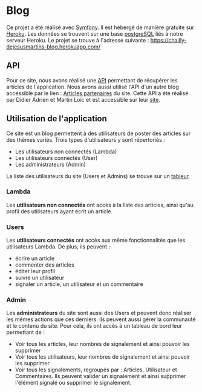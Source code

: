 # Blog

Ce projet a été réalisé avec [Symfony](https://symfony.com/). Il est hébergé de manière gratuite sur [Heroku](https://www.heroku.com/). Les données se trouvent sur une base [postgreSQL](https://www.postgresql.org/) liés à notre serveur Heroku.
Le projet se trouve à l'adresse suivante : https://chailly-dejesusmartins-blog.herokuapp.com/

## API
Pour ce site, nous avons réalisé une [API](https://chailly-dejesusmartins-blog.herokuapp.com/api) permettant de récupérer les articles de l'application.
Nous avons aussi utilisé l'API d'un autre blog accessible par le lien : [Articles partenaires](https://chailly-dejesusmartins-blog.herokuapp.com/article/partners) du site. Cette API a été réalisé par Didier Adrien et Martin Loïc et est accessible sur leur [site](https://didier-martin-blog.herokuapp.com/api).

## Utilisation de l'application
Ce site est un blog permettent à des utilisateurs de poster des articles sur des thèmes variés.
Trois types d'utilisateurs y sont répertoriés :

- Les utilisateurs non connectés (Lambda)
- Les utilisateurs connectés (User)
- Les administrateurs (Admin)

La liste des utilisateurs du site (Users et Admins) se trouve sur un [tableur](https://docs.google.com/spreadsheets/d/1bDG_LahEpaoO8RE9biHUZoeTfJn7EjHAqyWRUUyM0kE/edit?usp=sharing).

### Lambda
Les **utilisateurs non connectés** ont accès à la liste des articles, ainsi qu'au profil des utilisateurs ayant écrit un article.

### Users
Les **utilisateurs connectés** ont accès aux même fonctionnalités que les utilisateurs Lambda.
De plus, ils peuvent :

- écrire un article
- commenter des articles
- éditer leur profil
- suivre un utilisateur
- signaler un article, un utilisateur et un commentaire

### Admin
Les **administrateurs** du site sont aussi des Users et peuvent donc réaliser les mêmes actions que ces derniers.
Ils peuvent aussi gérer la communauté et le contenu du site. Pour cela, ils ont accès à un tableau de bord leur permettant de :

- Voir tous les articles, leur nombres de signalement et ainsi pouvoir les supprimer
- Voir tous les utilisateurs, leur nombres de signalement et ainsi pouvoir les supprimer
- Voir tous les signalements, regroupés par : Articles, Utilisateur et Commentaires. Ils peuvent valider un signalement et ainsi supprimer l'élément signalé ou supprimer le signalement.
